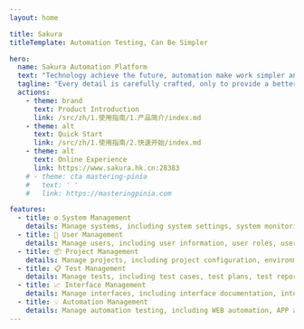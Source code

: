 ```yaml
---
layout: home

title: Sakura
titleTemplate: Automation Testing, Can Be Simpler

hero:
  name: Sakura Automation Platform
  text: "Technology achieve the future, automation make work simpler and more efficient"
  tagline: "Every detail is carefully crafted, only to provide a better user experience"
  actions:
    - theme: brand
      text: Product Introduction
      link: /src/zh/1.使用指南/1.产品简介/index.md
    - theme: alt
      text: Quick Start
      link: /src/zh/1.使用指南/2.快速开始/index.md
    - theme: alt
      text: Online Experience
      link: https://www.sakura.hk.cn:28383
    # - theme: cta mastering-pinia
    #   text: ' '
    #   link: https://masteringpinia.com

features:
  - title: ⚙️ System Management
    details: Manage systems, including system settings, system monitoring, system logs, etc.
  - title: 👤 User Management
    details: Manage users, including user information, user roles, user permissions, etc.
  - title: 📦 Project Management
    details: Manage projects, including project configuration, environment configuration, automation configuration, etc.
  - title: 📋 Test Management
    details: Manage tests, including test cases, test plans, test reports, test metrics, etc.
  - title: 📈 Interface Management
    details: Manage interfaces, including interface documentation, interface debugging, interface automation testing, etc.
  - title: 💡 Automation Management
    details: Manage automation testing, including WEB automation, APP automation, API automation, performance automation, etc.
---
```


<script setup>
import HomeSponsors from '../../.vitepress/theme/components/HomeSponsors.vue'
</script>

<!-- <HomeSponsors /> -->

<style>
.VPImage.logo{
  width: 40px;
  height: 40px;
  margin-right: 0px;
}
.VPContent.is-home{
  padding-top: 40px;
  /* background: url("/bg.svg") center center / cover no-repeat; */
  .VPHome {
    margin-bottom: 30px;
  }
  .main {
    .name {
      max-width: 100%;
      font-size: 50px;
      margin: 30px 0;
      .clip {
        background: linear-gradient(120deg, #f16d9c 0%, #5D67E8);
        /* background: var(--vp-home-hero-name-background); */
        -webkit-background-clip: text;
        background-clip: text;
        -webkit-text-fill-color: transparent;
      }
    }
    .text {
      max-width: 100%;
      font-size: 30px;
    }
    .tagline {
      max-width: 100%;
      font-size: 22px;
    }
  }
}
.VPButton.brand {
    border-color: #e5e7eb !important;
    color: #ffffff !important;
    background-color: #6f68e0 !important;
    border-width: 1px !important;
}
.VPButton.alt{
    border-color: #e5e7eb !important;
    color: #3c3c43 !important;
    background-color: #ffffff !important;
    border-width: 1px !important;
}
.VPButton.alt:hover {
    border-color: #0000 !important;
    color: #3c3c43 !important;
    background-color: #e4e4e9 !important;
}
.VPFooter {
    padding: 12px !important;
}

:root {
  --vp-home-hero-name-color: transparent;
  --vp-home-hero-name-background: -webkit-linear-gradient(120deg, #f16d9c 0%, #5D67E8);

  --vp-home-hero-image-background-image: linear-gradient(-45deg, #bd34fe 50%, #47caff 50%);
  --vp-home-hero-image-filter: blur(44px);

  --vp-button-alt-bg: var(--vp-c-default-4);
  --vp-button-brand-active-border: #453fa4;
  --c-yellow-1: #453fa4;
  --c-yellow-2: #6f68e0;
  --c-black-darker: #f8f8f8;
}

@media (min-width: 640px) {
  :root {
    --vp-home-hero-image-filter: blur(56px);
  }
}

@media (min-width: 960px) {
  :root {
    --vp-home-hero-image-filter: blur(68px);
  }
}
</style>

